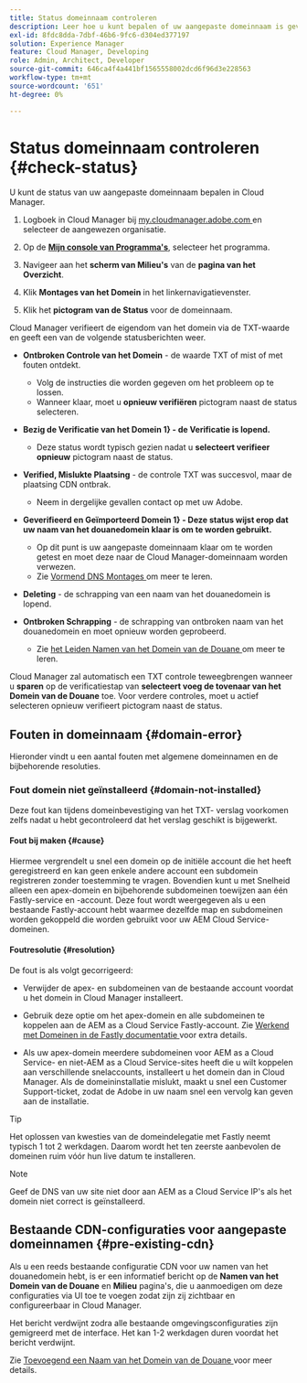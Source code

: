```yaml
---
title: Status domeinnaam controleren
description: Leer hoe u kunt bepalen of uw aangepaste domeinnaam is geverifieerd door Cloud Manager.
exl-id: 8fdc8dda-7dbf-46b6-9fc6-d304ed377197
solution: Experience Manager
feature: Cloud Manager, Developing
role: Admin, Architect, Developer
source-git-commit: 646ca4f4a441bf1565558002dcd6f96d3e228563
workflow-type: tm+mt
source-wordcount: '651'
ht-degree: 0%

---
```



# Status domeinnaam controleren {#check-status}

U kunt de status van uw aangepaste domeinnaam bepalen in Cloud Manager.

1. Logboek in Cloud Manager bij [ my.cloudmanager.adobe.com ](https://my.cloudmanager.adobe.com/) en selecteer de aangewezen organisatie.

1. Op de **[Mijn console van Programma&#39;s](/help/implementing/cloud-manager/navigation.md#my-programs)**, selecteer het programma.

1. Navigeer aan het **scherm van Milieu&#39;s** van de **pagina van het Overzicht**.

1. Klik **Montages van het Domein** in het linkernavigatievenster.

1. Klik het **pictogram van de Status** voor de domeinnaam.

Cloud Manager verifieert de eigendom van het domein via de TXT-waarde en geeft een van de volgende statusberichten weer.

* **Ontbroken Controle van het Domein** - de waarde TXT of mist of met fouten ontdekt.

   * Volg de instructies die worden gegeven om het probleem op te lossen.
   * Wanneer klaar, moet u **opnieuw verifiëren** pictogram naast de status selecteren.

* **Bezig de Verificatie van het Domein 1} - de Verificatie is lopend.**

   * Deze status wordt typisch gezien nadat u **selecteert verifieer opnieuw** pictogram naast de status.

* **Verified, Mislukte Plaatsing** - de controle TXT was succesvol, maar de plaatsing CDN ontbrak.

   * Neem in dergelijke gevallen contact op met uw Adobe.

* **Geverifieerd en Geïmporteerd Domein 1} - Deze status wijst erop dat uw naam van het douanedomein klaar is om te worden gebruikt.**

   * Op dit punt is uw aangepaste domeinnaam klaar om te worden getest en moet deze naar de Cloud Manager-domeinnaam worden verwezen.
   * Zie [ Vormend DNS Montages ](/help/implementing/cloud-manager/custom-domain-names/configure-dns-settings.md) om meer te leren.

* **Deleting** - de schrapping van een naam van het douanedomein is lopend.

* **Ontbroken Schrapping** - de schrapping van ontbroken naam van het douanedomein en moet opnieuw worden geprobeerd.

   * Zie [ het Leiden Namen van het Domein van de Douane ](/help/implementing/cloud-manager/custom-domain-names/managing-custom-domain-names.md) om meer te leren.

Cloud Manager zal automatisch een TXT controle teweegbrengen wanneer u **sparen** op de verificatiestap van **selecteert voeg de tovenaar van het Domein van de Douane** toe. Voor verdere controles, moet u actief selecteren opnieuw verifieert pictogram naast de status.

## Fouten in domeinnaam {#domain-error}

Hieronder vindt u een aantal fouten met algemene domeinnamen en de bijbehorende resoluties.

### Fout domein niet geïnstalleerd {#domain-not-installed}

Deze fout kan tijdens domeinbevestiging van het TXT- verslag voorkomen zelfs nadat u hebt gecontroleerd dat het verslag geschikt is bijgewerkt.

#### Fout bij maken {#cause}

Hiermee vergrendelt u snel een domein op de initiële account die het heeft geregistreerd en kan geen enkele andere account een subdomein registreren zonder toestemming te vragen. Bovendien kunt u met Snelheid alleen een apex-domein en bijbehorende subdomeinen toewijzen aan één Fastly-service en -account. Deze fout wordt weergegeven als u een bestaande Fastly-account hebt waarmee dezelfde map en subdomeinen worden gekoppeld die worden gebruikt voor uw AEM Cloud Service-domeinen.

#### Foutresolutie {#resolution}

De fout is als volgt gecorrigeerd:

* Verwijder de apex- en subdomeinen van de bestaande account voordat u het domein in Cloud Manager installeert.

* Gebruik deze optie om het apex-domein en alle subdomeinen te koppelen aan de AEM as a Cloud Service Fastly-account. Zie [ Werkend met Domeinen in de Fastly documentatie ](https://docs.fastly.com/en/guides/working-with-domains) voor extra details.

* Als uw apex-domein meerdere subdomeinen voor AEM as a Cloud Service- en niet-AEM as a Cloud Service-sites heeft die u wilt koppelen aan verschillende snelaccounts, installeert u het domein dan in Cloud Manager. Als de domeininstallatie mislukt, maakt u snel een Customer Support-ticket, zodat de Adobe in uw naam snel een vervolg kan geven aan de installatie.

>[!TIP]
>
>Het oplossen van kwesties van de domeindelegatie met Fastly neemt typisch 1 tot 2 werkdagen. Daarom wordt het ten zeerste aanbevolen de domeinen ruim vóór hun live datum te installeren.

>[!NOTE]
>
>Geef de DNS van uw site niet door aan AEM as a Cloud Service IP&#39;s als het domein niet correct is geïnstalleerd.

## Bestaande CDN-configuraties voor aangepaste domeinnamen {#pre-existing-cdn}

Als u een reeds bestaande configuratie CDN voor uw namen van het douanedomein hebt, is er een informatief bericht op de **Namen van het Domein van de Douane** en **Milieu** pagina&#39;s, die u aanmoedigen om deze configuraties via UI toe te voegen zodat zijn zij zichtbaar en configureerbaar in Cloud Manager.

Het bericht verdwijnt zodra alle bestaande omgevingsconfiguraties zijn gemigreerd met de interface. Het kan 1-2 werkdagen duren voordat het bericht verdwijnt.

Zie [ Toevoegend een Naam van het Domein van de Douane ](/help/implementing/cloud-manager/custom-domain-names/add-custom-domain-name.md) voor meer details.
